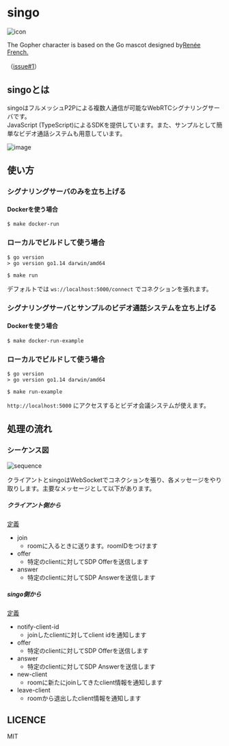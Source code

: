 # singo

![icon](https://user-images.githubusercontent.com/29294540/81082118-cdf66a00-8f2d-11ea-97a8-eb31e6c2fe8c.jpg)

The Gopher character is based on the Go mascot designed by[Renée French.](http://reneefrench.blogspot.com/)

（[issue#1](https://github.com/tockn/singo/issues/1)）

## singoとは

singoはフルメッシュP2Pによる複数人通信が可能なWebRTCシグナリングサーバです。  
JavaScript (TypeScript)によるSDKを提供しています。また、サンプルとして簡単なビデオ通話システムも用意しています。

![image](https://user-images.githubusercontent.com/29294540/81088076-752acf80-8f35-11ea-8f82-b320352e3a21.png)


## 使い方

### シグナリングサーバのみを立ち上げる

#### Dockerを使う場合

```
$ make docker-run
```

### ローカルでビルドして使う場合

```
$ go version
> go version go1.14 darwin/amd64

$ make run
```

デフォルトでは `ws://localhost:5000/connect` でコネクションを張れます。

### シグナリングサーバとサンプルのビデオ通話システムを立ち上げる

#### Dockerを使う場合

```
$ make docker-run-example
```

### ローカルでビルドして使う場合

```
$ go version
> go version go1.14 darwin/amd64

$ make run-example
```

`http://localhost:5000` にアクセスするとビデオ会議システムが使えます。

## 処理の流れ

### シーケンス図

![sequence](https://github.com/tockn/singo/blob/master/sequence.png?raw=true)

クライアントとsingoはWebSocketでコネクションを張り、各メッセージをやり取りします。主要なメッセージとして以下があります。

##### クライアント側から

[定義](https://github.com/tockn/singo/blob/master/handler/message.go)

- join
  - roomに入るときに送ります。roomIDをつけます
- offer
  - 特定のclientに対してSDP Offerを送信します
- answer
  - 特定のclientに対してSDP Answerを送信します

##### singo側から

[定義](https://github.com/tockn/singo/blob/master/model/message.go)

- notify-client-id
  - joinしたclientに対してclient idを通知します
- offer
  - 特定のclientに対してSDP Offerを送信します
- answer
  - 特定のclientに対してSDP Answerを送信します
- new-client
  - roomに新たにjoinしてきたclient情報を通知します
- leave-client
  - roomから退出したclient情報を通知します

## LICENCE

MIT
